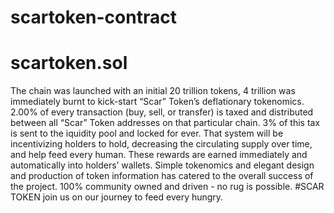 # scartoken-contract
# scartoken.sol
The chain was launched with an initial 20 trillion tokens, 4 trillion was immediately burnt to kick-start “Scar” Token’s deflationary tokenomics. 2.00% of every transaction (buy, sell, or transfer) is taxed and distributed between all “Scar” Token addresses on that particular chain. 
3% of this tax is sent to the iquidity pool and locked for ever. 
That system will be incentivizing holders to hold, decreasing the circulating supply over time, and help feed every human.
These rewards are earned immediately and automatically into holders’ wallets. 
Simple tokenomics and elegant design and production of token information has catered to the overall success of the project.
100% community owned and driven - no rug is possible. 
#SCAR TOKEN join us on our journey to feed every hungry.
